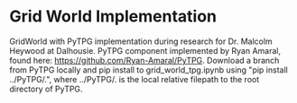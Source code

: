 # Grid World Implementation
GridWorld with PyTPG implementation during research for Dr. Malcolm Heywood at Dalhousie.
PyTPG component implemented by Ryan Amaral, found here: https://github.com/Ryan-Amaral/PyTPG.
Download a branch from PyTPG locally and pip install to grid_world_tpg.ipynb using "pip install ../PyTPG/.", where ../PyTPG/. is the local relative filepath to the root directory of PyTPG.
